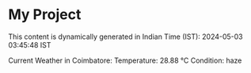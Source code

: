 # My Project

This content is dynamically generated in Indian Time (IST): 2024-05-03 03:45:48 IST


Current Weather in Coimbatore:
Temperature: 28.88 °C
Condition: haze
